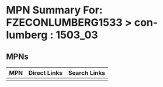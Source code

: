 



# MPN Summary For: FZECONLUMBERG1533 > con-lumberg : 1503_03

## MPNs
  

|MPN|Direct Links|Search Links|
| :--- | :--- | :--- |
||||

